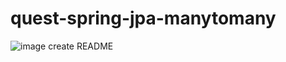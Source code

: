 # quest-spring-jpa-manytomany
![image](https://user-images.githubusercontent.com/95581517/202248052-2ed72d34-0919-4574-a63e-67a977da4cd8.png)
create README
